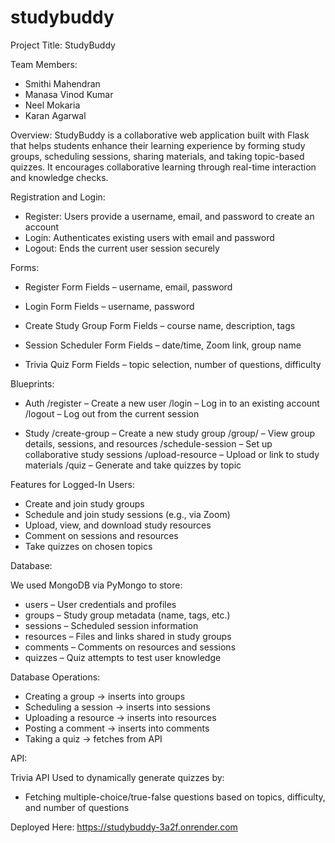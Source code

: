 # studybuddy

Project Title: StudyBuddy

Team Members:
- Smithi Mahendran
- Manasa Vinod Kumar
- Neel Mokaria
- Karan Agarwal


Overview:
StudyBuddy is a collaborative web application built with Flask that helps students enhance their learning experience by forming study groups, scheduling sessions, sharing materials, and taking topic-based quizzes. It encourages collaborative learning through real-time interaction and knowledge checks.

Registration and Login:

- Register: Users provide a username, email, and password to create an account
- Login: Authenticates existing users with email and password
- Logout: Ends the current user session securely

Forms:

- Register Form
  Fields – username, email, password

- Login Form
  Fields – username, password

- Create Study Group Form
  Fields – course name, description, tags

- Session Scheduler Form
  Fields – date/time, Zoom link, group name

- Trivia Quiz Form
  Fields – topic selection, number of questions, difficulty

Blueprints:

- Auth
  /register – Create a new user
  /login – Log in to an existing account
  /logout – Log out from the current session

- Study
  /create-group – Create a new study group
  /group/<id> – View group details, sessions, and resources
  /schedule-session – Set up collaborative study sessions
  /upload-resource – Upload or link to study materials
  /quiz – Generate and take quizzes by topic

Features for Logged-In Users:

- Create and join study groups
- Schedule and join study sessions (e.g., via Zoom)
- Upload, view, and download study resources
- Comment on sessions and resources
- Take quizzes on chosen topics

Database:

We used MongoDB via PyMongo to store:

- users – User credentials and profiles
- groups – Study group metadata (name, tags, etc.)
- sessions – Scheduled session information
- resources – Files and links shared in study groups
- comments – Comments on resources and sessions
- quizzes – Quiz attempts to test user knowledge

Database Operations:

- Creating a group → inserts into groups
- Scheduling a session → inserts into sessions
- Uploading a resource → inserts into resources
- Posting a comment → inserts into comments
- Taking a quiz → fetches from API

API:

Trivia API
Used to dynamically generate quizzes by:
- Fetching multiple-choice/true-false questions based on topics, difficulty, and number of questions

Deployed Here: https://studybuddy-3a2f.onrender.com
